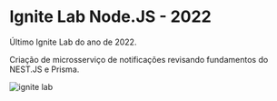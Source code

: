 # Ignite Lab Node.JS - 2022

<p>Último Ignite Lab do ano de 2022.</p> 
<p>Criação de microsserviço de notificações revisando fundamentos do NEST.JS e Prisma.</p>

![ignite lab](https://user-images.githubusercontent.com/78274293/207867774-60b08862-64e6-4e70-b6a4-87b673ad0fb6.png)
